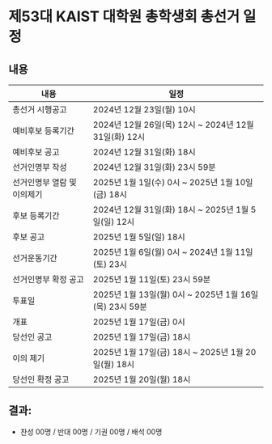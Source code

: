 제53대 KAIST 대학원 총학생회 총선거 일정
===

## 내용

| 내용 | 일정 | 
|---|---|
| 총선거 시행공고 | 2024년 12월 23일(월) 10시 | 
| 예비후보 등록기간 | 2024년 12월 26일(목) 12시 ~ 2024년 12월 31일(화) 12시 | 
| 예비후보 공고 | 2024년 12월 31일(화) 18시 | 
| 선거인명부 작성 | 2024년 12월 31일(화) 23시 59분 | 
| 선거인명부 열람 및 이의제기 | 2025년 1월 1일(수) 0시 ~ 2025년 1월 10일(금) 18시 | 
| 후보 등록기간 | 2024년 12월 31일(화) 18시 ~ 2025년 1월 5일(일) 12시 | 
| 후보 공고 | 2025년 1월 5일(일) 18시 | 
| 선거운동기간 | 2025년 1월 6일(월) 0시 ~ 2024년 1월 11일(토) 23시 | 
| 선거인명부 확정 공고 | 2025년 1월 11일(토) 23시 59분 | 
| 투표일 | 2025년 1월 13일(월) 0시 ~ 2025년 1월 16일(목) 23시 59분 | 
| 개표 | 2025년 1월 17일(금) 0시 | 
| 당선인 공고 | 2025년 1월 17일(금) 18시 | 
| 이의 제기 | 2025년 1월 17일(금) 18시 ~ 2025년 1월 20일(월) 18시 | 
| 당선인 확정 공고 | 2025년 1월 20일(월) 18시 | 

## 결과: 
- 찬성 00명 / 반대 00명 / 기권 00명 / 배석 00명
